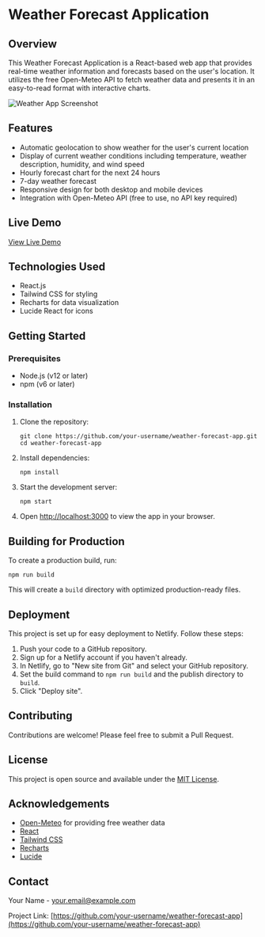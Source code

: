 # Weather Forecast Application

## Overview

This Weather Forecast Application is a React-based web app that provides real-time weather information and forecasts based on the user's location. It utilizes the free Open-Meteo API to fetch weather data and presents it in an easy-to-read format with interactive charts.

![Weather App Screenshot](https://via.placeholder.com/800x400.png?text=Weather+App+Screenshot)

## Features

- Automatic geolocation to show weather for the user's current location
- Display of current weather conditions including temperature, weather description, humidity, and wind speed
- Hourly forecast chart for the next 24 hours
- 7-day weather forecast
- Responsive design for both desktop and mobile devices
- Integration with Open-Meteo API (free to use, no API key required)

## Live Demo

[View Live Demo](https://weather-forecast-by-adstar.netlify.app/)

## Technologies Used

- React.js
- Tailwind CSS for styling
- Recharts for data visualization
- Lucide React for icons

## Getting Started

### Prerequisites

- Node.js (v12 or later)
- npm (v6 or later)

### Installation

1. Clone the repository:
   ```
   git clone https://github.com/your-username/weather-forecast-app.git
   cd weather-forecast-app
   ```

2. Install dependencies:
   ```
   npm install
   ```

3. Start the development server:
   ```
   npm start
   ```

4. Open [http://localhost:3000](http://localhost:3000) to view the app in your browser.

## Building for Production

To create a production build, run:

```
npm run build
```

This will create a `build` directory with optimized production-ready files.

## Deployment

This project is set up for easy deployment to Netlify. Follow these steps:

1. Push your code to a GitHub repository.
2. Sign up for a Netlify account if you haven't already.
3. In Netlify, go to "New site from Git" and select your GitHub repository.
4. Set the build command to `npm run build` and the publish directory to `build`.
5. Click "Deploy site".

## Contributing

Contributions are welcome! Please feel free to submit a Pull Request.

## License

This project is open source and available under the [MIT License](LICENSE).

## Acknowledgements

- [Open-Meteo](https://open-meteo.com/) for providing free weather data
- [React](https://reactjs.org/)
- [Tailwind CSS](https://tailwindcss.com/)
- [Recharts](https://recharts.org/)
- [Lucide](https://lucide.dev/)

## Contact

Your Name - [your.email@example.com](mailto:your.email@example.com)

Project Link: [https://github.com/your-username/weather-forecast-app](https://github.com/your-username/weather-forecast-app)